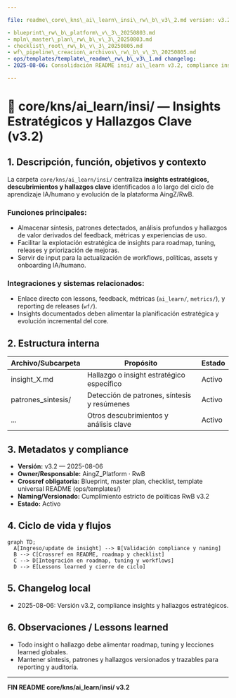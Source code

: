 ```yaml
---

file: readme\_core\_kns\_ai\_learn\_insi\_rw\_b\_v3\_2.md version: v3.2-2025-08-06 status: active role: readme owner: AingZ\_Platform · RwB crossref:

- blueprint\_rw\_b\_platform\_v\_3\_20250803.md
- mpln\_master\_plan\_rw\_b\_v\_3\_20250803.md
- checklist\_root\_rw\_b\_v\_3\_20250805.md
- wf\_pipeline\_creacion\_archivos\_rw\_b\_v\_3\_20250805.md
- ops/templates/template\_readme\_rw\_b\_v3\_1.md changelog:
- 2025-08-06: Consolidación README insi/ ai\_learn v3.2, compliance insights y hallazgos estratégicos.

---
```


# 🔎 core/kns/ai\_learn/insi/ — Insights Estratégicos y Hallazgos Clave (v3.2)

## 1. Descripción, función, objetivos y contexto

La carpeta `core/kns/ai_learn/insi/` centraliza **insights estratégicos, descubrimientos y hallazgos clave** identificados a lo largo del ciclo de aprendizaje IA/humano y evolución de la plataforma AingZ/RwB.

### Funciones principales:

- Almacenar síntesis, patrones detectados, análisis profundos y hallazgos de valor derivados del feedback, métricas y experiencias de uso.
- Facilitar la explotación estratégica de insights para roadmap, tuning, releases y priorización de mejoras.
- Servir de input para la actualización de workflows, políticas, assets y onboarding IA/humano.

### Integraciones y sistemas relacionados:

- Enlace directo con lessons, feedback, métricas (`ai_learn/`, `metrics/`), y reporting de releases (`wf/`).
- Insights documentados deben alimentar la planificación estratégica y evolución incremental del core.

## 2. Estructura interna

| Archivo/Subcarpeta  | Propósito                                   | Estado |
| ------------------- | ------------------------------------------- | ------ |
| insight\_X.md       | Hallazgo o insight estratégico específico   | Activo |
| patrones\_sintesis/ | Detección de patrones, síntesis y resúmenes | Activo |
| ...                 | Otros descubrimientos y análisis clave      | Activo |

## 3. Metadatos y compliance

- **Versión:** v3.2 — 2025-08-06
- **Owner/Responsable:** AingZ\_Platform · RwB
- **Crossref obligatoria:** Blueprint, master plan, checklist, template universal README (ops/templates/)
- **Naming/Versionado:** Cumplimiento estricto de políticas RwB v3.2
- **Estado:** Activo

## 4. Ciclo de vida y flujos

```mermaid
graph TD;
  A[Ingreso/update de insight] --> B[Validación compliance y naming]
  B --> C[Crossref en README, roadmap y checklist]
  C --> D[Integración en roadmap, tuning y workflows]
  D --> E[Lessons learned y cierre de ciclo]
```

## 5. Changelog local

- 2025-08-06: Versión v3.2, compliance insights y hallazgos estratégicos.

## 6. Observaciones / Lessons learned

- Todo insight o hallazgo debe alimentar roadmap, tuning y lecciones learned globales.
- Mantener síntesis, patrones y hallazgos versionados y trazables para reporting y auditoría.

---

**FIN README core/kns/ai\_learn/insi/ v3.2**

